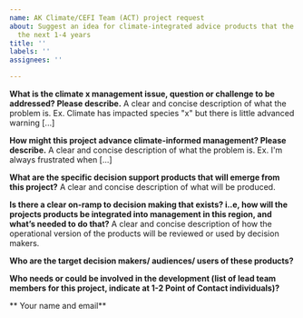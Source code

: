 ```yaml
---
name: AK Climate/CEFI Team (ACT) project request
about: Suggest an idea for climate-integrated advice products that the ACT might address   in
  the next 1-4 years
title: ''
labels: ''
assignees: ''

---
```


**What is the climate x management issue, question or challenge to be addressed? Please describe.**
A clear and concise description of what the problem is. Ex. Climate has impacted species "x" but there is little advanced warning [...]

**How might this project advance climate-informed management? Please describe.**
A clear and concise description of what the problem is. Ex. I'm always frustrated when [...]

**What are the specific decision support products that will emerge from this project?**
A clear and concise description of what will be produced.

**Is there a clear on-ramp to decision making that exists? i..e, how will the projects products be integrated into management in this region, and what’s needed to do that?**
A clear and concise description of how the operational version of the products will be reviewed or used by decision makers.

**Who are the target decision makers/ audiences/ users of these products?**

**Who needs or could be involved in the development (list of lead team members for this project, indicate at 1-2 Point of Contact individuals)?**

** Your name and email**
